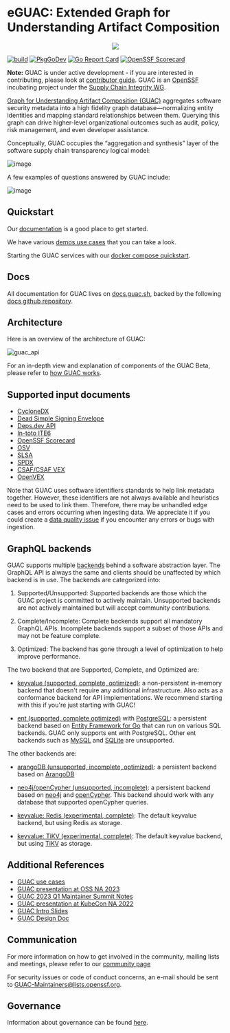 # eGUAC: Extended Graph for Understanding Artifact Composition

<p align="center">
  <img src="https://user-images.githubusercontent.com/3060102/204297133-9bf702c6-b4e2-46df-a029-42b5060b19a4.png">
</p>

[![build](https://github.com/guacsec/guac/workflows/release/badge.svg)](https://github.com/guacsec/guac/actions?query=workflow%3Arelease) [![PkgGoDev](https://pkg.go.dev/badge/github.com/guacsec/guac)](https://pkg.go.dev/github.com/guacsec/guac) [![Go Report Card](https://goreportcard.com/badge/github.com/guacsec/guac)](https://goreportcard.com/report/github.com/guacsec/guac)
[![OpenSSF Scorecard](https://api.securityscorecards.dev/projects/github.com/guacsec/guac/badge)](https://api.securityscorecards.dev/projects/github.com/guacsec/guac)

**Note:** GUAC is under active development - if you are interested in
contributing, please look at [contributor guide](CONTRIBUTING.md). GUAC is an
[OpenSSF](https://openssf.org) incubating project under the
[Supply Chain Integrity WG](https://github.com/ossf/wg-supply-chain-integrity).

[Graph for Understanding Artifact Composition (GUAC)](https://guac.sh/)
aggregates software security metadata into a high fidelity graph
database—normalizing entity identities and mapping standard relationships
between them. Querying this graph can drive higher-level organizational outcomes
such as audit, policy, risk management, and even developer assistance.

Conceptually, GUAC occupies the “aggregation and synthesis” layer of the
software supply chain transparency logical model:

![image](https://user-images.githubusercontent.com/3060102/196563695-a1cdc8bd-9946-482f-873a-937bf75891dc.png)

A few examples of questions answered by GUAC include:

![image](https://user-images.githubusercontent.com/3060102/182689788-70acefc1-6d69-4972-abbf-3e60c0d4c014.png)

## Quickstart

Our [documentation](https://docs.guac.sh/) is a good place to get started.

We have various [demos use cases](https://docs.guac.sh/guac-use-cases/) that you
can take a look.

Starting the GUAC services with our
[docker compose quickstart](https://docs.guac.sh/setup/).

## Docs

All documentation for GUAC lives on [docs.guac.sh](https://docs.guac.sh), backed
by the following [docs github repository](https://github.com/guacsec/guac-docs).

## Architecture

Here is an overview of the architecture of GUAC:

![guac_api](https://github.com/guacsec/guac/assets/42319948/db573e4e-f493-4df5-b1bb-fec6307643dd)

For an in-depth view and explanation of components of the GUAC Beta, please
refer to [how GUAC works](https://docs.guac.sh/how-guac-works/).

## Supported input documents

- [CycloneDX](https://github.com/CycloneDX/specification)
- [Dead Simple Signing Envelope](https://github.com/secure-systems-lab/dsse)
- [Deps.dev API](https://deps.dev/)
- [In-toto ITE6](https://github.com/in-toto/attestation)
- [OpenSSF Scorecard](https://github.com/ossf/scorecard)
- [OSV](https://osv.dev/)
- [SLSA](https://github.com/slsa-framework/slsa)
- [SPDX](https://spdx.dev/specifications/)
- [CSAF/CSAF VEX](https://docs.oasis-open.org/csaf/csaf/v2.0/os/csaf-v2.0-os.html)
- [OpenVEX](https://github.com/openvex)

Note that GUAC uses software identifiers standards to help link metadata
together. However, these identifiers are not always available and heuristics
need to be used to link them. Therefore, there may be unhandled edge cases and
errors occurring when ingesting data. We appreciate it if you could create a
[data quality issue](https://github.com/guacsec/guac/issues/new?assignees=&labels=bug%2C+data-sources%2C+data-quality&projects=&template=bug_report_ingestion.md&title=%5Bingestion%2Fdata-quality+issue%5D+FILL+THIS+IN)
if you encounter any errors or bugs with ingestion.

## GraphQL backends

GUAC supports multiple [backends](pkg/assembler/backends) behind a software
abstraction layer. The GraphQL API is always the same and clients should be
unaffected by which backend is in use. The backends are categorized into:

1. Supported/Unsupported: Supported backends are those which the GUAC project
   is committed to actively maintain. Unsupported backends are not actively
   maintained but will accept community contributions.

2. Complete/Incomplete: Complete backends support all mandatory GraphQL
   APIs. Incomplete backends support a subset of those APIs and may not be
   feature complete.

3. Optimized: The backend has gone through a level of optimization to help
   improve performance.

The two backend that are Supported, Complete, and Optimized are:

- [keyvalue (supported, complete,
  optimized)](https://github.com/guacsec/guac/tree/main/pkg/assembler/backends/keyvalue):
  a non-persistent in-memory backend that doesn't require any additional
  infrastructure. Also acts as a conformance backend for API
  implementations. We recommend starting with this if you're just starting with
  GUAC!

- [ent (supported, complete
  optimized)](https://github.com/guacsec/guac/tree/main/pkg/assembler/backends/ent)
  with [PostgreSQL](https://www.postgresql.org/): a persistent backend based on
  [Entity Framework for Go](https://entgo.io/) that can run on various SQL
  backends. GUAC only supports ent with PostgreSQL. Other ent backends such as
  [MySQL](https://www.mysql.com/) and
  [SQLite](https://www.sqlite.org/index.html) are unsupported.

The other backends are:

- [arangoDB (unsupported, incomplete,
  optimized)](https://github.com/guacsec/guac/tree/main/pkg/assembler/backends/arangodb):
  a persistent backend based on [ArangoDB](https://arangodb.com/)

- [neo4j/openCypher (unsupported,
  incomplete)](https://github.com/guacsec/guac/tree/main/pkg/assembler/backends/neo4j):
  a persistent backend based on [neo4j](https://neo4j.com/) and
  [openCypher](https://opencypher.org/). This backend should work with any
  database that supported openCypher queries.

- [keyvalue: Redis (experimental, complete)](/pkg/assembler/kv/redis): The
  default keyvalue backend, but using Redis as storage.

- [keyvalue: TiKV (experimental, complete)](/pkg/assembler/kv/tikv): The
  default keyvalue backend, but using [TiKV](https://tikv.org/) as storage.

## Additional References

- [GUAC use cases](use-cases.md)
- [GUAC presentation at OSS NA 2023](https://sched.co/1K5Hn)
- [GUAC 2023 Q1 Maintainer Summit Notes](https://docs.google.com/document/d/15Kb3I3SWhq-9_R7WYhSjsIxn_FykYgPyFlQWlLgF4fA/edit)
- [GUAC presentation at KubeCon NA 2022](https://www.youtube.com/watch?v=xFRNgIEzbkA)
- [GUAC Intro Slides](https://docs.google.com/presentation/d/1WF4dsJiwR6URWPgn1aiHAE3iLVl-oGP4SJRWFpcOlao/edit#slide=id.p)
- [GUAC Design Doc](https://docs.google.com/document/d/1N5x0HErb-kmCPgG9M8TwBEOGIVU54clqp_X4KhtNJI8/edit)

## Communication

For more information on how to get involved in the community, mailing lists and
meetings, please refer to our [community page](https://guac.sh/community/)

For security issues or code of conduct concerns, an e-mail should be sent to
GUAC-Maintainers@lists.openssf.org.

## Governance

Information about governance can be found [here](GOVERNANCE.md).

